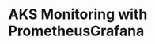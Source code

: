 # AKS Monitoring with PrometheusGrafana                                                                                                                                                                                                                                                                                                                                           
